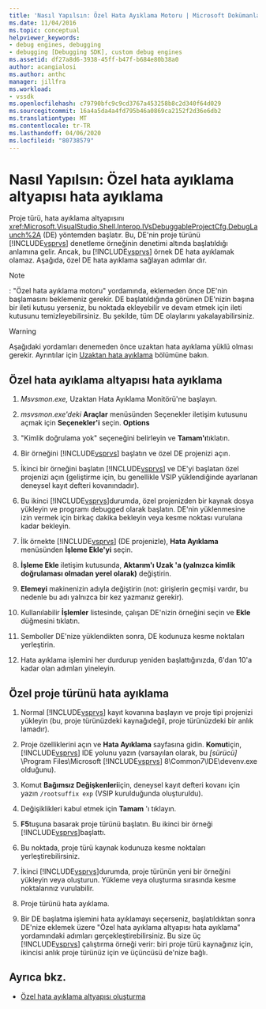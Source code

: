 ```yaml
---
title: 'Nasıl Yapılsın: Özel Hata Ayıklama Motoru | Microsoft Dokümanlar'
ms.date: 11/04/2016
ms.topic: conceptual
helpviewer_keywords:
- debug engines, debugging
- debugging [Debugging SDK], custom debug engines
ms.assetid: df27a8d6-3938-45ff-b47f-b684e80b38a0
author: acangialosi
ms.author: anthc
manager: jillfra
ms.workload:
- vssdk
ms.openlocfilehash: c79790bfc9c9cd3767a453258b8c2d340f64d029
ms.sourcegitcommit: 16a4a5da4a4fd795b46a0869ca2152f2d36e6db2
ms.translationtype: MT
ms.contentlocale: tr-TR
ms.lasthandoff: 04/06/2020
ms.locfileid: "80738579"
---
```

# <a name="how-to-debug-a-custom-debug-engine"></a>Nasıl Yapılsın: Özel hata ayıklama altyapısı hata ayıklama
Proje türü, hata ayıklama altyapısını <xref:Microsoft.VisualStudio.Shell.Interop.IVsDebuggableProjectCfg.DebugLaunch%2A> (DE) yöntemden başlatır. Bu, DE'nin proje türünü [!INCLUDE[vsprvs](../../code-quality/includes/vsprvs_md.md)] denetleme örneğinin denetimi altında başlatıldığı anlamına gelir. Ancak, bu [!INCLUDE[vsprvs](../../code-quality/includes/vsprvs_md.md)] örnek DE hata ayıklamak olamaz. Aşağıda, özel DE hata ayıklama sağlayan adımlar dır.

> [!NOTE]
> : "Özel hata ayıklama motoru" yordamında, eklemeden önce DE'nin başlamasını beklemeniz gerekir. DE başlatıldığında görünen DE'nizin başına bir ileti kutusu yerseniz, bu noktada ekleyebilir ve devam etmek için ileti kutusunu temizleyebilirsiniz. Bu şekilde, tüm DE olaylarını yakalayabilirsiniz.

> [!WARNING]
> Aşağıdaki yordamları denemeden önce uzaktan hata ayıklama yüklü olması gerekir. Ayrıntılar için [Uzaktan hata ayıklama](../../debugger/remote-debugging.md) bölümüne bakın.

## <a name="debug-a-custom-debug-engine"></a>Özel hata ayıklama altyapısı hata ayıklama

1. *Msvsmon.exe,* Uzaktan Hata Ayıklama Monitörü'ne başlayın.

2. *msvsmon.exe'deki* **Araçlar** menüsünden Seçenekler iletişim kutusunu açmak için **Seçenekler'i** seçin. **Options**

3. "Kimlik doğrulama yok" seçeneğini belirleyin ve **Tamam'ı**tıklatın.

4. Bir örneğini [!INCLUDE[vsprvs](../../code-quality/includes/vsprvs_md.md)] başlatın ve özel DE projenizi açın.

5. İkinci bir örneğini başlatın [!INCLUDE[vsprvs](../../code-quality/includes/vsprvs_md.md)] ve DE'yi başlatan özel projenizi açın (geliştirme için, bu genellikle VSIP yüklendiğinde ayarlanan deneysel kayıt defteri kovanındadır).

6. Bu ikinci [!INCLUDE[vsprvs](../../code-quality/includes/vsprvs_md.md)]durumda, özel projenizden bir kaynak dosya yükleyin ve programı debugged olarak başlatın. DE'nin yüklenmesine izin vermek için birkaç dakika bekleyin veya kesme noktası vurulana kadar bekleyin.

7. İlk örnekte [!INCLUDE[vsprvs](../../code-quality/includes/vsprvs_md.md)] (DE projenizle), **Hata Ayıklama** menüsünden **İşleme Ekle'yi** seçin.

8. **İşleme Ekle** iletişim kutusunda, **Aktarım'ı** **Uzak 'a (yalnızca kimlik doğrulaması olmadan yerel olarak)** değiştirin.

9. **Elemeyi** makinenizin adıyla değiştirin (not: girişlerin geçmişi vardır, bu nedenle bu adı yalnızca bir kez yazmanız gerekir).

10. Kullanılabilir **İşlemler** listesinde, çalışan DE'nizin örneğini seçin ve **Ekle** düğmesini tıklatın.

11. Semboller DE'nize yüklendikten sonra, DE kodunuza kesme noktaları yerleştirin.

12. Hata ayıklama işlemini her durdurup yeniden başlattığınızda, 6'dan 10'a kadar olan adımları yineleyin.

## <a name="debug-a-custom-project-type"></a>Özel proje türünü hata ayıklama

1. Normal [!INCLUDE[vsprvs](../../code-quality/includes/vsprvs_md.md)] kayıt kovanına başlayın ve proje tipi projenizi yükleyin (bu, proje türünüzdeki kaynağıdeğil, proje türünüzdeki bir anlık lamadır).

2. Proje özelliklerini açın ve **Hata Ayıklama** sayfasına gidin. **Komut**için, [!INCLUDE[vsprvs](../../code-quality/includes/vsprvs_md.md)] IDE yolunu yazın (varsayılan olarak, bu *[sürücü]* \Program Files\Microsoft [!INCLUDE[vsprvs](../../code-quality/includes/vsprvs_md.md)] 8\Common7\IDE\devenv.exe olduğunu).

3. Komut **Bağımsız Değişkenleri**için, deneysel kayıt defteri kovanı için yazın `/rootsuffix exp` (VSIP kurulduğunda oluşturuldu).

4. Değişiklikleri kabul etmek için **Tamam** 'ı tıklayın.

5. **F5**tuşuna basarak proje türünü başlatın. Bu ikinci bir örneği [!INCLUDE[vsprvs](../../code-quality/includes/vsprvs_md.md)]başlattı.

6. Bu noktada, proje türü kaynak kodunuza kesme noktaları yerleştirebilirsiniz.

7. İkinci [!INCLUDE[vsprvs](../../code-quality/includes/vsprvs_md.md)]durumda, proje türünün yeni bir örneğini yükleyin veya oluşturun. Yükleme veya oluşturma sırasında kesme noktalarınız vurulabilir.

8. Proje türünü hata ayıklama.

9. Bir DE başlatma işlemini hata ayıklamayı seçerseniz, başlatıldıktan sonra DE'nize eklemek üzere "Özel hata ayıklama altyapısı hata ayıklama" yordamındaki adımları gerçekleştirebilirsiniz. Bu size üç [!INCLUDE[vsprvs](../../code-quality/includes/vsprvs_md.md)] çalıştırma örneği verir: biri proje türü kaynağınız için, ikincisi anlık proje türünüz için ve üçüncüsü de'nize bağlı.

## <a name="see-also"></a>Ayrıca bkz.
- [Özel hata ayıklama altyapısı oluşturma](../../extensibility/debugger/creating-a-custom-debug-engine.md)
